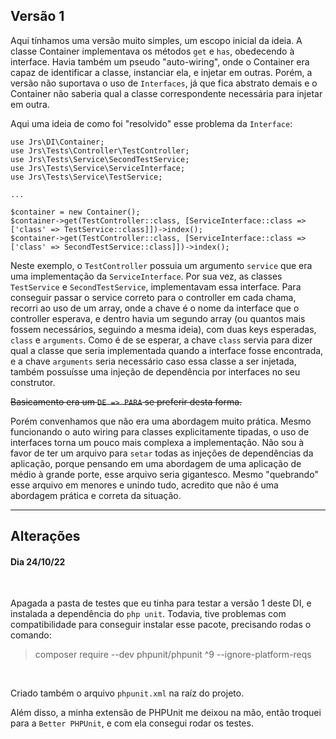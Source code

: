 ## Versão 1

Aqui tínhamos uma versão muito simples, um escopo inicial da ideia. A classe Container implementava os métodos `get` e `has`, obedecendo à interface. Havia também um pseudo "auto-wiring", onde o Container era capaz de identificar a classe, instanciar ela, e injetar em outras. Porém, a versão não suportava o uso de `Interfaces`, já que fica abstrato demais e o Container não saberia qual a classe correspondente necessária para injetar em outra.

Aqui uma ideia de como foi "resolvido" esse problema da `Interface`:

```
use Jrs\DI\Container;
use Jrs\Tests\Controller\TestController;
use Jrs\Tests\Service\SecondTestService;
use Jrs\Tests\Service\ServiceInterface;
use Jrs\Tests\Service\TestService;

...

$container = new Container();
$container->get(TestController::class, [ServiceInterface::class => ['class' => TestService::class]])->index();
$container->get(TestController::class, [ServiceInterface::class => ['class' => SecondTestService::class]])->index();

```

Neste exemplo, o `TestController` possuia um argumento `service` que era uma implementação da `ServiceInterface`. Por sua vez, as classes `TestService` e `SecondTestService`, implementavam essa interface. Para conseguir passar o service correto para o controller em cada chama, recorri ao uso de um array, onde a chave é o nome da interface que o controller esperava, e dentro havia um segundo array (ou quantos mais fossem necessários, seguindo a mesma ideia), com duas keys esperadas, `class` e `arguments`. Como é de se esperar, a chave `class` servia para dizer qual a classe que seria implementada quando a interface fosse encontrada, e a chave `arguments` seria necessário caso essa classe a ser injetada, também possuísse uma injeção de dependência por interfaces no seu construtor.

~~Basicamento era um `DE => PARA` se preferir desta forma.~~

Porém convenhamos que não era uma abordagem muito prática. Mesmo funcionando o auto wiring para classes explicitamente tipadas, o uso de interfaces torna um pouco mais complexa a implementação. Não sou à favor de ter um arquivo para `setar` todas as injeções de dependências da aplicação, porque pensando em uma abordagem de uma aplicação de médio à grande porte, esse arquivo seria gigantesco. Mesmo "quebrando" esse arquivo em menores e unindo tudo, acredito que não é uma abordagem prática e correta da situação.

<hr>

## Alterações

#### Dia 24/10/22

<br>

Apagada a pasta de testes que eu tinha para testar a versão 1 deste DI, e instalada a dependência do `php unit`. Todavia, tive problemas com compatibilidade para conseguir instalar esse pacote, precisando rodas o comando:

> composer require --dev phpunit/phpunit ^9 --ignore-platform-reqs

<br>

Criado também o arquivo `phpunit.xml` na raíz do projeto.

Além disso, a minha extensão de PHPUnit me deixou na mão, então troquei para a `Better PHPUnit`, e com ela consegui rodar os testes.
